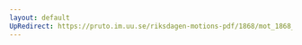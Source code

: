 ```yaml
---
layout: default
UpRedirect: https://pruto.im.uu.se/riksdagen-motions-pdf/1868/mot_1868__ak__196/mot_1868__ak__196-001.pdf
---
```

